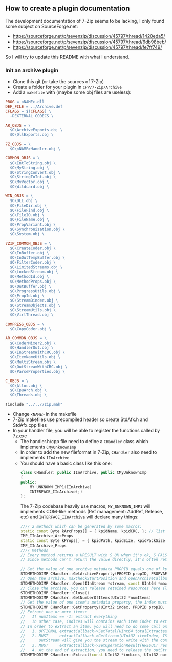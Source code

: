 ## How to create a plugin documentation
The development documentation of 7-Zip seems to be lacking, I only found some subject on SourceForge.net:
- https://sourceforge.net/p/sevenzip/discussion/45797/thread/1420eda5/
- https://sourceforge.net/p/sevenzip/discussion/45797/thread/6db98beb/
- https://sourceforge.net/p/sevenzip/discussion/45797/thread/fe7ff749/

So I will try to update this README with what I understand.

### Init an archive plugin
- Clone this git (or take the sources of 7-Zip)
- Create a folder for your plugin in `CPP/7-Zip/Archive`
- Add a `makefile` with (maybe some obj files are useless):
```makefile
PROG = <NAME>.dll
DEF_FILE = ../Archive.def
CFLAGS = $(CFLAGS) \
  -DEXTERNAL_CODECS \

AR_OBJS = \
  $O\ArchiveExports.obj \
  $O\DllExports.obj \

7Z_OBJS = \
  $O\<NAME>Handler.obj \

COMMON_OBJS = \
  $O\IntToString.obj \
  $O\MyString.obj \
  $O\StringConvert.obj \
  $O\StringToInt.obj \
  $O\MyVector.obj \
  $O\Wildcard.obj \

WIN_OBJS = \
  $O\DLL.obj \
  $O\FileDir.obj \
  $O\FileFind.obj \
  $O\FileIO.obj \
  $O\FileName.obj \
  $O\PropVariant.obj \
  $O\Synchronization.obj \
  $O\System.obj \

7ZIP_COMMON_OBJS = \
  $O\CreateCoder.obj \
  $O\InBuffer.obj \
  $O\InOutTempBuffer.obj \
  $O\FilterCoder.obj \
  $O\LimitedStreams.obj \
  $O\LockedStream.obj \
  $O\MethodId.obj \
  $O\MethodProps.obj \
  $O\OutBuffer.obj \
  $O\ProgressUtils.obj \
  $O\PropId.obj \
  $O\StreamBinder.obj \
  $O\StreamObjects.obj \
  $O\StreamUtils.obj \
  $O\VirtThread.obj \

COMPRESS_OBJS = \
  $O\CopyCoder.obj \

AR_COMMON_OBJS = \
  $O\CoderMixer2.obj \
  $O\HandlerOut.obj \
  $O\InStreamWithCRC.obj \
  $O\ItemNameUtils.obj \
  $O\MultiStream.obj \
  $O\OutStreamWithCRC.obj \
  $O\ParseProperties.obj \

C_OBJS = \
  $O\Alloc.obj \
  $O\CpuArch.obj \
  $O\Threads.obj \

!include "../../7zip.mak"
```
- Change `<NAME>` in the makefile
- 7-Zip makefiles use precompiled header so create StdAfx.h and StdAfx.cpp files
- In your handler file, you will be able to register the functions called by 7z.exe
  - The handler.h/cpp file need to define a `CHandler` class which implements `CMyUnknownImp`
  - In order to add the new fileformat in 7-Zip, `CHandler` also need to implements `IInArchive`
  - You should have a basic class like this one:
    ```cpp
    class CHandler: public IInArchive, public CMyUnknownImp
    {
    public:
        MY_UNKNOWN_IMP1(IInArchive)
        INTERFACE_IInArchive(;)
    };
    ```
    The 7-Zip codebase heavily use macros, `MY_UNKNOWN_IMP1` will implements COM-like methods (Ref management: AddRef, Release, etc) and `INTERFACE_IInArchive` will declare many things:
    ```cpp
    //// 2 methods which can be generated by some macros:
    static const Byte kArcProps[] = { kpidName, kpidCRC, }; // list the archive metadata by your format
    IMP_IInArchive_ArcProps
    static const Byte kProps[] = { kpidPath, kpidSize, kpidPackSize }; // list the metadata for each item in your archive format
    IMP_IInArchive_Props
    //// Methods
    // Every method returns a HRESULT with S_OK when it's ok, S_FALSE in other cases (maybe some other values in specific situation)
    // Since methods can't return the value directly, it's often returned by an argument pointer

    // Get the value of one archive metadata PROPID equals one of kpid, PROPVARIANT* is used to return the value
    STDMETHODIMP CHandler::GetArchiveProperty(PROPID propID, PROPVARIANT *value)
    // Open the archive, maxCheckStartPosition and openArchiveCallback can be ignored
    STDMETHODIMP CHandler::Open(IInStream *stream, const UInt64 *maxCheckStartPosition, IArchiveOpenCallback * openArchiveCallback)
    // Close the archive, you can release retained resources here (like the input stream from Open)
    STDMETHODIMP CHandler::Close()
    STDMETHODIMP CHandler::GetNumberOfItems(UInt32 *numItems)
    // Get the value of one item's metadata property, the index must go from 0 to NumberOfItems-1
    STDMETHODIMP CHandler::GetProperty(UInt32 index, PROPID propID, PROPVARIANT *value)
    // Extract one or more items:
    //   If numItems == -1: extract everything
    //   In other case, indices will contains each item index to extract
    // In order to extract an item, you will need to do some call on extractCallback:
    //   1. OPTIONAL extractCallback->SetTotal(UInt64 totalExtractedSizeInBytes)
    //   2. MUST     extractCallback->GetStream(UInt32 itemIndex, ISequentialOutStream **outStream, Int32 askExtractMode)
    //      outStream will give you the stream to write with the content of your file
    //   3. MUST     extractCallback->SetOperationResult(HRESULT result)
    //   4. At the end of extraction, you need to release the outStream
    STDMETHODIMP CHandler::Extract(const UInt32 *indices, UInt32 numItems, Int32 extractMode, IArchiveExtractCallback *extractCallback)
    ```
